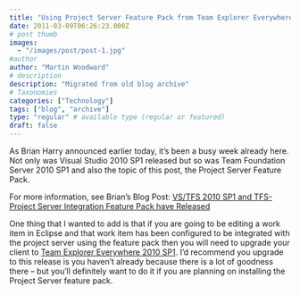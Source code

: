 ```yaml
---
title: "Using Project Server Feature Pack from Team Explorer Everywhere"
date: 2011-03-09T06:26:23.000Z
# post thumb
images:
  - "/images/post/post-1.jpg"
#author
author: "Martin Woodward"
# description
description: "Migrated from old blog archive"
# Taxonomies
categories: ["Technology"]
tags: ["blog", "archive"]
type: "regular" # available type (regular or featured)
draft: false
---
```


As Brian Harry announced earlier today, it’s been a busy week already here.  Not only was Visual Studio 2010 SP1 released but so was Team Foundation Server 2010 SP1 and also the topic of this post, the Project Server Feature Pack.  

For more information, see Brian’s Blog Post:     [VS/TFS 2010 SP1 and TFS-Project Server Integration Feature Pack have Released](http://blogs.msdn.com/b/bharry/archive/2011/03/08/vs-tfs-2010-sp1-and-tfs-project-server-integration-feature-pack-have-released.aspx)   

One thing that I wanted to add is that if you are going to be editing a work item in Eclipse and that work item has been configured to be integrated with the project server using the feature pack then you will need to upgrade your client to [Team Explorer Everywhere 2010 SP1](http://www.microsoft.com/downloads/en/details.aspx?FamilyID=53c27216-c4f0-48b6-9bed-fe1718a2e3b0).  I’d recommend you upgrade to this release is you haven’t already because there is a lot of goodness there – but you’ll definitely want to do it if you are planning on installing the Project Server feature pack.